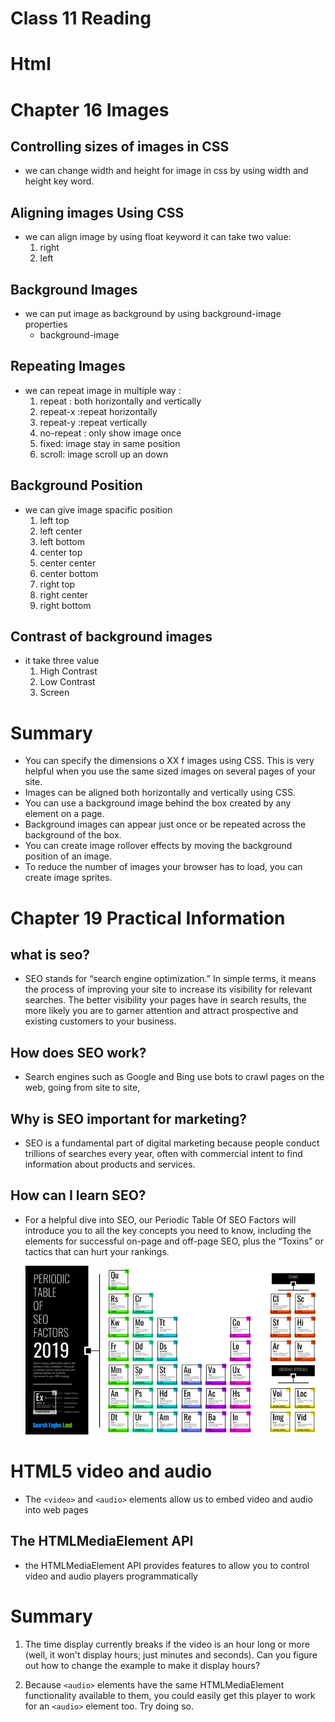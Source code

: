 # Class 11 Reading

# Html

# Chapter 16 Images

## Controlling sizes of images in CSS
- we can change width and height for image in css by using  width and height key word.

## Aligning images Using CSS
- we can align image by using float keyword it can take two value:
    1. right
    2. left

## Background Images
- we can put image as background by using background-image properties
    - background-image

## Repeating Images
- we can repeat image in multiple way :
    1. repeat : both horizontally and vertically
    2. repeat-x :repeat horizontally
    3. repeat-y :repeat vertically
    4. no-repeat : only show image once 
    5. fixed: image stay in same position
    6. scroll: image scroll up an down

## Background Position
- we can give image spacific position 
    1. left top
    2. left center
    3. left bottom
    4. center top
    5. center center
    6. center bottom
    7. right top
    8. right center
    9. right bottom

## Contrast of background images
- it take three value 
    1. High Contrast 
    2. Low Contrast 
    3. Screen

# Summary
- You can specify the dimensions o XX f images using CSS.
This is very helpful when you use the same sized
images on several pages of your site.
- Images can be aligned both horizontally and vertically
using CSS.
- You can use a background image behind the box
created by any element on a page.
- Background images can appear just once or be
repeated across the background of the box.
- You can create image rollover effects by moving the
background position of an image.
- To reduce the number of images your browser has to
load, you can create image sprites.


# Chapter 19 Practical Information

## what is seo?
- SEO stands for “search engine optimization.” In simple terms, it means the process of improving your site to increase its visibility for relevant searches. The better visibility your pages have in search results, the more likely you are to garner attention and attract prospective and existing customers to your business.


## How does SEO work?
- Search engines such as Google and Bing use bots to crawl pages on the web, going from site to site,

## Why is SEO important for marketing?
- SEO is a fundamental part of digital marketing because people conduct trillions of searches every year, often with commercial intent to find information about products and services.

## How can I learn SEO?
- For a helpful dive into SEO, our Periodic Table Of SEO Factors will introduce you to all the key concepts you need to know, including the elements for successful on-page and off-page SEO, plus the “Toxins” or tactics that can hurt your rankings.


    ![Image](images/seo.jpg)


# HTML5 video and audio
- The `<video>` and `<audio>` elements allow us to embed video and audio into web pages

## The HTMLMediaElement API
- the HTMLMediaElement API provides features to allow you to control video and audio players programmatically

# Summary 
1. The time display currently breaks if the video is an hour long or more (well, it won't display hours; just minutes and seconds). Can you figure out how to change the example to make it display hours?

2. Because `<audio>` elements have the same HTMLMediaElement functionality available to them, you could easily get this player to work for an `<audio>` element too. Try doing so.